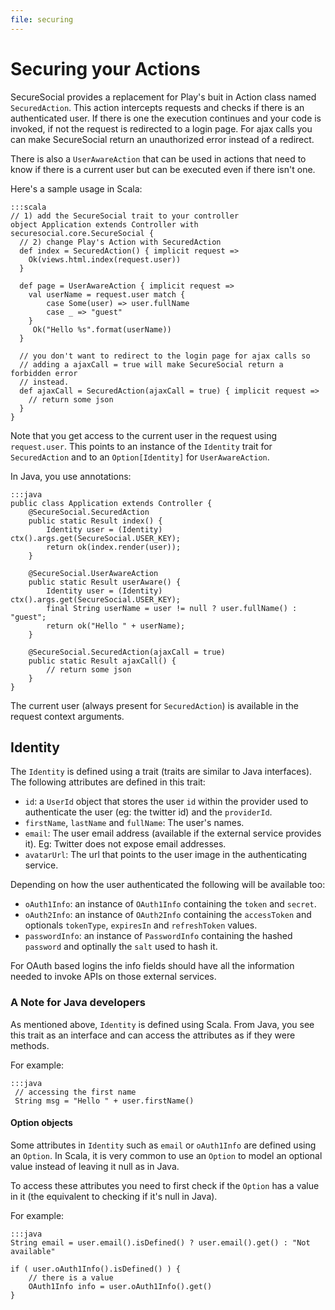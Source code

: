 ```yaml
---
file: securing
---
```

# Securing your Actions

SecureSocial provides a replacement for Play's buit in Action class named `SecuredAction`. This action intercepts requests and checks if there is an authenticated user.  If there is one the execution continues and your code is invoked, if not the request is redirected to a login page.  For ajax calls you can make SecureSocial return an unauthorized error instead of a redirect.

There is also a `UserAwareAction` that can be used in actions that need to know if there is a current user but can be executed even if there isn't one.

Here's a sample usage in Scala:
	
	:::scala
	// 1) add the SecureSocial trait to your controller
	object Application extends Controller with securesocial.core.SecureSocial {	  
	  // 2) change Play's Action with SecuredAction
	  def index = SecuredAction() { implicit request =>
	    Ok(views.html.index(request.user))
	  }	 

	  def page = UserAwareAction { implicit request =>
    	val userName = request.user match {
	      	case Some(user) => user.fullName
	      	case _ => "guest"
    	}
   		 Ok("Hello %s".format(userName))
	  }

	  // you don't want to redirect to the login page for ajax calls so
	  // adding a ajaxCall = true will make SecureSocial return a forbidden error
	  // instead.
	  def ajaxCall = SecuredAction(ajaxCall = true) { implicit request =>
	  	// return some json
	  }   
	}
	
Note that you get access to the current user in the request using `request.user`.  This points to an instance of the `Identity` trait for `SecuredAction` and to an `Option[Identity]` for `UserAwareAction`.

In Java, you use annotations:

	:::java
	public class Application extends Controller {
	    @SecureSocial.SecuredAction
	    public static Result index() {
	        Identity user = (Identity) ctx().args.get(SecureSocial.USER_KEY);
	        return ok(index.render(user));
	    }

	    @SecureSocial.UserAwareAction
	    public static Result userAware() {
	        Identity user = (Identity) ctx().args.get(SecureSocial.USER_KEY);
	        final String userName = user != null ? user.fullName() : "guest";
	        return ok("Hello " + userName);
	    }

	    @SecureSocial.SecuredAction(ajaxCall = true)
	    public static Result ajaxCall() {
	        // return some json
	    }
	}

The current user (always present for `SecuredAction`) is available in the request context arguments.

## Identity

The `Identity` is defined using a trait (traits are similar to Java interfaces). The following attributes are defined in this trait:

- `id`: a `UserId` object that stores the user `id` within the provider used to authenticate the user (eg: the twitter id) and the `providerId`. 
- `firstName`, `lastName` and `fullName`: The user's names.
- `email`: The user email address (available if the external service provides it). Eg: Twitter does not expose email addresses.
- `avatarUrl`: The url that points to the user image in the authenticating service.

Depending on how the user authenticated the following will be available too:

- `oAuth1Info`: an instance of `OAuth1Info` containing the `token` and `secret`.
- `oAuth2Info`: an instance of `OAuth2Info` containing the `accessToken` and optionals `tokenType`, `expiresIn` and `refreshToken` values.
- `passwordInfo`: an instance of `PasswordInfo` containing the hashed `password` and optinally the `salt` used to hash it.

For OAuth based logins the info fields should have all the information needed to invoke APIs on those external services.

### A Note for Java developers

As mentioned above, `Identity` is defined using Scala.  From Java, you see this trait as an interface and can access the attributes as if they were methods.

For example:

	:::java	
	 // accessing the first name 
	 String msg = "Hello " + user.firstName()  
	 

#### Option objects

Some attributes in `Identity` such as `email` or `oAuth1Info` are defined using an `Option`.  In Scala, it is very common to use an `Option` to model an optional value instead of leaving it null as in Java.

To access these attributes you need to first check if the `Option` has a value in it (the equivalent to checking if it's null in Java).  

For example:

	:::java
	String email = user.email().isDefined() ? user.email().get() : "Not available"

	if ( user.oAuth1Info().isDefined() ) {
		// there is a value 
		OAuth1Info info = user.oAuth1Info().get()
	}